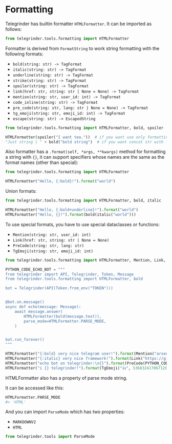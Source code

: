 # Formatting

Telegrinder has builtin formatter `HTMLFormatter`.
It can be imported as follows:

```python
from telegrinder.tools.formatting import HTMLFormatter
```

Formatter is derived from `FormatString` to work string formatting with the following formats:

* `bold(string: str) -> TagFormat`
* `italic(string: str) -> TagFormat`
* `underline(string: str) -> TagFormat`
* `strike(string: str) -> TagFormat`
* `spoiler(string: str) -> TagFormat`
* `link(href: str, string: str | None = None) -> TagFormat`
* `mention(string: str, user_id: int) -> TagFormat`
* `code_inline(string: str) -> TagFormat`
* `pre_code(string: str, lang: str | None = None) -> TagFormat`
* `tg_emoji(string: str, emoji_id: int) -> TagFormat`
* `escape(string: str) -> EscapedString`

```python
from telegrinder.tools.formatting import HTMLFormatter, bold, spoiler

HTMLFormatter(spoiler("I want tea."))  # if you want use only formatting functions
"Just string | " + bold("bold string")  # if you want concat str with formatting functions or HTMLFormatter instance (there's no difference between right or left)
```
  
Also formatter has a `.format(self, *args, **kwargs)` method for formatting a string with `{}`, it can support specifiers whose names are the same as the format names (other than special):

```python
from telegrinder.tools.formatting import HTMLFormatter

HTMLFormatter("Hello, {:bold}!").format("world")
```

Union formats:

```python
from telegrinder.tools.formatting import HTMLFormatter, bold, italic

HTMLFormatter("Hello, {:bold+underline}!").format("world")
HTMLFormatter("Hello, {}!").format(bold(italic("world")))
```

To use special formats, you have to use special dataclasses or functions:
* `Mention(string: str, user_id: int)`
* `Link(href: str, string: str | None = None)`
* `PreCode(string: str, lang: str)`
* `TgEmoji(string: str, emoji_id: int)`

```python
from telegrinder.tools.formatting import HTMLFormatter, Mention, Link, CodeBlock

PYTHON_CODE_ECHO_BOT = """
from telegrinder import API, Telegrinder, Token, Message
from telegrinder.tools.formatting import HTMLFormatter, bold

bot = Telegrinder(API(Token.from_env("TOKEN")))


@bot.on.message()
async def echo(message: Message):
    await message.answer(
        HTMLFormatter(bold(message.text)),
        parse_mode=HTMLFormatter.PARSE_MODE,
    )


bot.run_forever()
"""

HTMLFormatter("{:bold} very nice telegram user!").format(Mention("arseny", 549019276))
HTMLFormatter("{:italic} very nice framework!").format(Link("https://github.com/timoniq/telegrinder", "telegrinder"))
HTMLFormatter("echo bot on telegrinder:\n{}").format(PreCode(PYTHON_CODE_ECHO_BOT, "python"))
HTMLFormatter("i {} telegrinder!").format(TgEmoji("👍", 5368324170671202286))
```

HTMLFormatter also has a property of parse mode string.

It can be accessed like this:

```python
HTMLFormatter.PARSE_MODE
#> 'HTML'
```

And you can import `ParseMode` which has two properties:
* `MARKDOWNV2`
* `HTML`

```python
from telegrinder.tools import ParseMode
```
